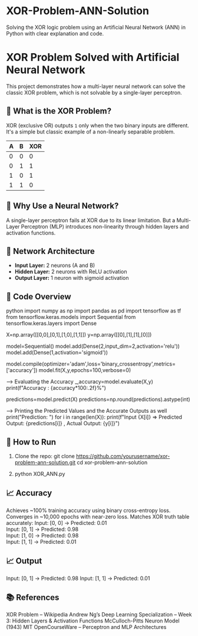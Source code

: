 # XOR-Problem-ANN-Solution
Solving the XOR logic problem using an Artificial Neural Network (ANN) in Python with clear explanation and code.
# XOR Problem Solved with Artificial Neural Network

This project demonstrates how a multi-layer neural network can solve the classic XOR problem, which is not solvable by a single-layer perceptron.

## 🧠 What is the XOR Problem?

XOR (exclusive OR) outputs `1` only when the two binary inputs are different. It's a simple but classic example of a non-linearly separable problem.

| A | B | XOR |
|---|---|-----|
| 0 | 0 |  0  |
| 0 | 1 |  1  |
| 1 | 0 |  1  |
| 1 | 1 |  0  |

## 🤔 Why Use a Neural Network?

A single-layer perceptron fails at XOR due to its linear limitation. But a Multi-Layer Perceptron (MLP) introduces non-linearity through hidden layers and activation functions.

## 🧱 Network Architecture

- **Input Layer:** 2 neurons (A and B)
- **Hidden Layer:** 2 neurons with ReLU activation
- **Output Layer:** 1 neuron with sigmoid activation
 
## 🧾 Code Overview
python
import numpy as np
import pandas as pd
import tensorflow as tf
from tensorflow.keras.models import Sequential
from tensorflow.keras.layers import Dense

X=np.array([[0,0],[0,1],[1,0],[1,1]])
y=np.array([[0],[1],[1],[0]])

model=Sequential()
model.add(Dense(2,input_dim=2,activation='relu'))
model.add(Dense(1,activation='sigmoid'))

model.compile(optimizer='adam',loss='binary_crossentropy',metrics=['accuracy'])
model.fit(X,y,epochs=100,verbose=0)

--> Evaluating the Accuracy
_,accuracy=model.evaluate(X,y)
print(f"Accuracy : {accuracy*100:.2f}%")

predictions=model.predict(X)
predictions=np.round(predictions).astype(int)

--> Printing the Predicted Values and the Accurate Outputs as well
print("Prediction: ")
for i in range(len(X)):
    print(f"Input {X[i]} => Predicted Output: {predictions[i]} , Actual Output: {y[i]}")



## 🔧 How to Run
1. Clone the repo:
git clone https://github.com/yourusername/xor-problem-ann-solution.git
cd xor-problem-ann-solution

2. python XOR_ANN.py

## 📈 Accuracy
Achieves ~100% training accuracy using binary cross-entropy loss.
Converges in ~10,000 epochs with near-zero loss.
Matches XOR truth table accurately:
Input: [0, 0] → Predicted: 0.01  
Input: [0, 1] → Predicted: 0.98  
Input: [1, 0] → Predicted: 0.98  
Input: [1, 1] → Predicted: 0.01  

## 📈 Output
Input: [0, 1] → Predicted: 0.98 Input: [1, 1] → Predicted: 0.01

## 📚 References
XOR Problem – Wikipedia
Andrew Ng’s Deep Learning Specialization – Week 3: Hidden Layers & Activation Functions
McCulloch-Pitts Neuron Model (1943)
MIT OpenCourseWare – Perceptron and MLP Architectures

